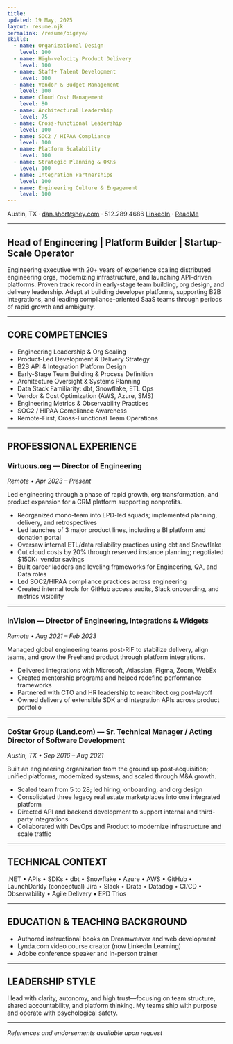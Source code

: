 ```yaml
---
title:
updated: 19 May, 2025
layout: resume.njk
permalink: /resume/bigeye/
skills:
  - name: Organizational Design
    level: 100
  - name: High-velocity Product Delivery
    level: 100
  - name: Staff+ Talent Development
    level: 100
  - name: Vendor & Budget Management
    level: 100
  - name: Cloud Cost Management
    level: 80
  - name: Architectural Leadership
    level: 75
  - name: Cross-functional Leadership
    level: 100
  - name: SOC2 / HIPAA Compliance
    level: 100
  - name: Platform Scalability
    level: 100
  - name: Strategic Planning & OKRs
    level: 100
  - name: Integration Partnerships
    level: 100
  - name: Engineering Culture & Engagement
    level: 100
---
```


Austin, TX · dan.short@hey.com · 512.289.4686
[LinkedIn](https://linkedin.com/in/danshort) · [ReadMe](https://readme.dansshorts.com)

---

## Head of Engineering | Platform Builder | Startup-Scale Operator

Engineering executive with 20+ years of experience scaling distributed engineering orgs, modernizing infrastructure, and launching API-driven platforms. Proven track record in early-stage team building, org design, and delivery leadership. Adept at building developer platforms, supporting B2B integrations, and leading compliance-oriented SaaS teams through periods of rapid growth and ambiguity.

---

## CORE COMPETENCIES

- Engineering Leadership & Org Scaling
- Product-Led Development & Delivery Strategy
- B2B API & Integration Platform Design
- Early-Stage Team Building & Process Definition
- Architecture Oversight & Systems Planning
- Data Stack Familiarity: dbt, Snowflake, ETL Ops
- Vendor & Cost Optimization (AWS, Azure, SMS)
- Engineering Metrics & Observability Practices
- SOC2 / HIPAA Compliance Awareness
- Remote-First, Cross-Functional Team Operations

---

## PROFESSIONAL EXPERIENCE

### Virtuous.org — Director of Engineering
_Remote • Apr 2023 – Present_

Led engineering through a phase of rapid growth, org transformation, and product expansion for a CRM platform supporting nonprofits.

- Reorganized mono-team into EPD-led squads; implemented planning, delivery, and retrospectives
- Led launches of 3 major product lines, including a BI platform and donation portal
- Oversaw internal ETL/data reliability practices using dbt and Snowflake
- Cut cloud costs by 20% through reserved instance planning; negotiated $150K+ vendor savings
- Built career ladders and leveling frameworks for Engineering, QA, and Data roles
- Led SOC2/HIPAA compliance practices across engineering
- Created internal tools for GitHub access audits, Slack onboarding, and metrics visibility

---

### InVision — Director of Engineering, Integrations & Widgets
_Remote • Aug 2021 – Feb 2023_

Managed global engineering teams post-RIF to stabilize delivery, align teams, and grow the Freehand product through platform integrations.

- Delivered integrations with Microsoft, Atlassian, Figma, Zoom, WebEx
- Created mentorship programs and helped redefine performance frameworks
- Partnered with CTO and HR leadership to rearchitect org post-layoff
- Owned delivery of extensible SDK and integration APIs across product portfolio

---

### CoStar Group (Land.com) — Sr. Technical Manager / Acting Director of Software Development
_Austin, TX • Sep 2016 – Aug 2021_

Built an engineering organization from the ground up post-acquisition; unified platforms, modernized systems, and scaled through M&A growth.

- Scaled team from 5 to 28; led hiring, onboarding, and org design
- Consolidated three legacy real estate marketplaces into one integrated platform
- Directed API and backend development to support internal and third-party integrations
- Collaborated with DevOps and Product to modernize infrastructure and scale traffic

---

## TECHNICAL CONTEXT

.NET • APIs • SDKs • dbt • Snowflake • Azure • AWS • GitHub • LaunchDarkly (conceptual)
Jira • Slack • Drata • Datadog • CI/CD • Observability • Agile Delivery • EPD Trios

---

## EDUCATION & TEACHING BACKGROUND

- Authored instructional books on Dreamweaver and web development
- Lynda.com video course creator (now LinkedIn Learning)
- Adobe conference speaker and in-person trainer

---

## LEADERSHIP STYLE

I lead with clarity, autonomy, and high trust—focusing on team structure, shared accountability, and platform thinking. My teams ship with purpose and operate with psychological safety.

---

*References and endorsements available upon request*